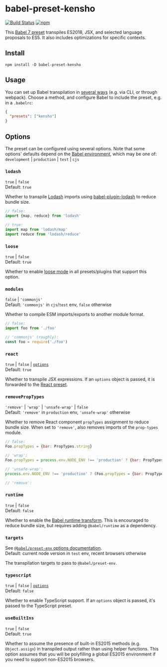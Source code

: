 # babel-preset-kensho

[![Build Status](https://travis-ci.org/kensho/babel-preset-kensho.svg?branch=master)](https://travis-ci.org/kensho/babel-preset-kensho)
[![npm](https://img.shields.io/npm/v/babel-preset-kensho.svg)](https://npm.im/babel-preset-kensho)

This [Babel 7 preset](http://babeljs.io/docs/plugins/#presets) transpiles ES2018, JSX, and selected language proposals to ES5. It also includes optimizations for specific contexts.

## Install

```
npm install -D babel-preset-kensho
```

## Usage

You can set up Babel transpilation in [several ways](http://babeljs.io/docs/setup) (e.g. via CLI, or through webpack). Choose a method, and configure Babel to include the preset, e.g. in a `.babelrc`:

```json
{
  "presets": ["kensho"]
}
```

## Options

The preset can be configured using several options. Note that some options' defaults depend on the [Babel environment](https://babeljs.io/docs/en/options#envname), which may be one of: `development` | `production` | `test` | `cjs`

### `lodash`

`true` | `false`<br />
Default: `true`

Whether to transpile [Lodash](https://lodash.com) imports using [babel-plugin-lodash](https://github.com/lodash/babel-plugin-lodash) to reduce bundle size.

```js
// false:
import {map, reduce} from 'lodash'

// true:
import map from 'lodash/map'
import reduce from 'lodash/reduce'
```

### `loose`

`true` | `false`<br />
Default: `true`

Whether to enable [loose mode](http://2ality.com/2015/12/babel6-loose-mode.html) in all presets/plugins that support this option.

### `modules`

`false` | `'commonjs'`<br />
Default: `'commonjs'` in `cjs`/`test` env, `false` otherwise

Whether to compile ESM imports/exports to another module format.

```js
// false:
import foo from './foo'

// 'commonjs' (roughly):
const foo = require('./foo')
```

### `react`

`true` | `false` | [`options`](https://babeljs.io/docs/en/babel-preset-react#options)<br />
Default: `true`

Whether to transpile JSX expressions. If an `options` object is passed, it is forwarded to the [React preset](https://babeljs.io/docs/en/babel-preset-react).

### `removePropTypes`

`'remove'` | `'wrap'` | `'unsafe-wrap'` | `false`<br />
Default: `'remove'` in `production` env, `'unsafe-wrap'` otherwise

Whether to remove React component `propTypes` assignment to reduce bundle size. When set to `'remove'`, also removes imports of the `prop-types` module.

```js
// false:
Foo.propTypes = {bar: PropTypes.string}

// 'wrap':
Foo.propTypes = process.env.NODE_ENV !== 'production' ? {bar: PropTypes.string} : {}

// 'unsafe-wrap':
process.env.NODE_ENV !== 'production' ? (Foo.propTypes = {bar: PropTypes.string}) : void 0

// 'remove':
```

### `runtime`

`true` | `false`<br />
Default: `false`

Whether to enable the [Babel runtime transform](https://babeljs.io/docs/en/next/babel-plugin-transform-runtime). This is encouraged to reduce bundle size, but requires adding `@babel/runtime` as a dependency.

### `targets`

See [`@babel/preset-env` options documentation](http://babeljs.io/docs/en/babel-preset-env#targets).<br />
Default: current node version in `test` env, recent browsers otherwise

The transpilation targets to pass to `@babel/preset-env`.

### `typescript`

`true` | `false` | [`options`](https://babeljs.io/docs/en/babel-preset-typescript#options)<br />
Default: `false`

Whether to enable TypeScript support. If an `options` object is passed, it's passed to the TypeScript preset.

### `useBuiltIns`

`true` | `false`<br />
Default: `true`

Whether to assume the presence of built-in ES2015 methods (e.g. `Object.assign`) in transpiled output rather than using helper functions. This option assumes that you will be polyfilling a global ES2015 environment if you need to support non-ES2015 browsers.
